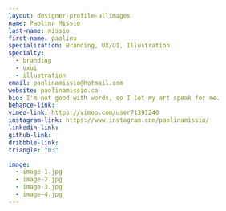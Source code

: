 ```yaml
---
layout: designer-profile-allimages
name: Paolina Missio
last-name: missio
first-name: paolina
specialization: Branding, UX/UI, Illustration
specialty:
  - branding
  - uxui
  - illustration
email: paolinamissio@hotmail.com
website: paolinamissio.ca
bio: I'm not good with words, so I let my art speak for me.
behance-link:
vimeo-link: https://vimeo.com/user71391240
instagram-link: https://www.instagram.com/paolinamissio/
linkedin-link:
github-link:
dribbble-link:
triangle: "03"

image:
  - image-1.jpg
  - image-2.jpg
  - image-3.jpg
  - image-4.jpg
---
```

